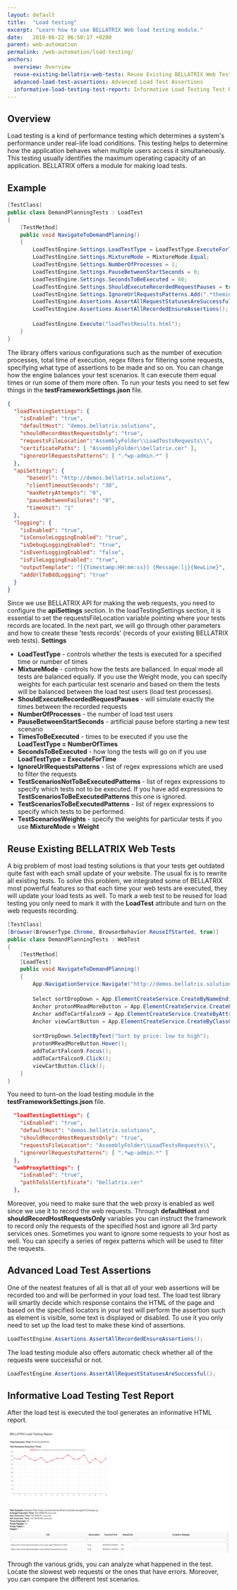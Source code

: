 ```yaml
---
layout: default
title:  "Load testing"
excerpt: "Learn how to use BELLATRIX Web load testing module."
date:   2018-06-22 06:50:17 +0200
parent: web-automation
permalink: /web-automation/load-testing/
anchors:
  overview: Overview
  reuse-existing-bellatrix-web-tests: Reuse Existing BELLATRIX Web Tests
  advanced-load-test-assertions: Advanced Load Test Assertions
  informative-load-testing-test-report: Informative Load Testing Test Report
---
```

Overview
-------
Load testing is a kind of performance testing which determines a system's performance under real-life load conditions. This testing helps to determine how the application behaves when multiple users access it simultaneously. This testing usually identifies the maximum operating capacity of an application. BELLATRIX offers a module for making load tests.

Example
-------
```csharp
[TestClass]
public class DemandPlanningTests : LoadTest
{
    [TestMethod]
    public void NavigateToDemandPlanning()
    {
        LoadTestEngine.Settings.LoadTestType = LoadTestType.ExecuteForTime;
        LoadTestEngine.Settings.MixtureMode = MixtureMode.Equal;
        LoadTestEngine.Settings.NumberOfProcesses = 1;
        LoadTestEngine.Settings.PauseBetweenStartSeconds = 0;
        LoadTestEngine.Settings.SecondsToBeExecuted = 60;
        LoadTestEngine.Settings.ShouldExecuteRecordedRequestPauses = true;
        LoadTestEngine.Settings.IgnoreUrlRequestsPatterns.Add(".*theming.js.*");
        LoadTestEngine.Assertions.AssertAllRequestStatusesAreSuccessful();
        LoadTestEngine.Assertions.AssertAllRecordedEnsureAssertions();

        LoadTestEngine.Execute("loadTestResults.html");
    }
}
```
The library offers various configurations such as the number of execution processes, total time of execution, regex filters for filtering some requests, specifying what type of assertions to be made and so on. You can change how the engine balances your test scenarios. It can execute them equal times or run some of them more often.
To run your tests you need to set few things in the **testFrameworkSettings.json** file.
```json
{
  "loadTestingSettings": {
    "isEnabled": "true",
    "defaultHost": "demos.bellatrix.solutions",
    "shouldRecordHostRequestsOnly": "true",
    "requestsFileLocation":"AssemblyFolder\\LoadTestsRequests\\",
    "certificatePaths": [ "AssemblyFolder\\bellatrix.cer" ],
    "ignoreUrlRequestsPatterns": [ ".*wp-admin.*" ]
  },
  "apiSettings": {
      "baseUrl": "http://demos.bellatrix.solutions",
      "clientTimeoutSeconds": "30",
      "maxRetryAttempts": "0",
      "pauseBetweenFailures": "0",
      "timeUnit": "1"
  },
  "logging": {
    "isEnabled": "true",
    "isConsoleLoggingEnabled": "true",
    "isDebugLoggingEnabled": "true",
    "isEventLoggingEnabled": "false",
    "isFileLoggingEnabled": "true",
    "outputTemplate": "[{Timestamp:HH:mm:ss}] {Message:lj}{NewLine}",
    "addUrlToBddLogging": "true"
  }
}
```
Since we use BELLATRIX API for making the web requests, you need to configure the **apiSettings** section. 
In the loadTestingSettings section, it is essential to set the requestsFileLocation variable pointing where your tests records are located. In the next part, we will go through other parameters and how to create these 'tests records' (records of your existing BELLATRIX web tests).
**Settings**
- **LoadTestType** - controls whether the tests is executed for a specified time or number of times
- **MixtureMode** - controls how the tests are ballanced. In equal mode all tests are balanced equally. If you use the Weight mode, you can specify weights for each particular test scenario and based on them the tests will be balanced between the load test users (load test processes).
- **ShouldExecuteRecordedRequestPauses** - will simulate exactly the times between the recorded requests
- **NumberOfProcesses** - the number of load test users
- **PauseBetweenStartSeconds** - artificial pause before starting a new test scenario
- **TimesToBeExecuted** - times to be executed if you use the **LoadTestType = NumberOfTimes**
- **SecondsToBeExecuted** - how long the tests will go on if you use **LoadTestType = ExecuteForTime**
- **IgnoreUrlRequestsPatterns** - list of regex expressions which are used to filter the requests
- **TestScenariosNotToBeExecutedPatterns** - list of regex expressions to specify which tests not to be executed. If you have add expressions to **TestScenariosToBeExecutedPatterns** this one is ignored.
- **TestScenariosToBeExecutedPatterns** - list of regex expressions to specify which tests to be performed.
- **TestScenariosWeights** - specify the weights for particular tests if you use **MixtureMode = Weight**

Reuse Existing BELLATRIX Web Tests
------------
A big problem of most load testing solutions is that your tests get outdated quite fast with each small update of your website. The usual fix is to rewrite all existing tests. To solve this problem, we integrated some of BELLATRIX most powerful features so that each time your web tests are executed, they will update your load tests as well.
To mark a web test to be reused for load testing you only need to mark it with the **LoadTest** attribute and turn on the web requests recording.
```csharp
[TestClass]
[Browser(BrowserType.Chrome, BrowserBehavior.ReuseIfStarted, true)]
public class DemandPlanningTests : WebTest
{
    [TestMethod]
    [LoadTest]
    public void NavigateToDemandPlanning()
    {
        App.NavigationService.Navigate("http://demos.bellatrix.solutions/");

        Select sortDropDown = App.ElementCreateService.CreateByNameEndingWith<Select>("orderby");
        Anchor protonMReadMoreButton = App.ElementCreateService.CreateByInnerTextContaining<Anchor>("Read more");
        Anchor addToCartFalcon9 = App.ElementCreateService.CreateByAttributesContaining<Anchor>("data-product_id", "28").ToBeClickable();
        Anchor viewCartButton = App.ElementCreateService.CreateByClassContaining<Anchor>("added_to_cart wc-forward").ToBeClickable();

        sortDropDown.SelectByText("Sort by price: low to high");
        protonMReadMoreButton.Hover();
        addToCartFalcon9.Focus();
        addToCartFalcon9.Click();
        viewCartButton.Click();
    }
}
```
You need to turn-on the load testing module in the **testFrameworkSettings.json** file.
```json
  "loadTestingSettings": {
    "isEnabled": "true",
    "defaultHost": "demos.bellatrix.solutions",
    "shouldRecordHostRequestsOnly": "true",
    "requestsFileLocation": "AssemblyFolder\\LoadTestsRequests\\",
    "ignoreUrlRequestsPatterns": [ ".*wp-admin.*" ]
  },
  "webProxySettings": {
    "isEnabled": "true",
    "pathToSslCertificate": "bellatrix.cer"
  },
```
Moreover, you need to make sure that the web proxy is enabled as well since we use it to record the web requests.
Through **defaultHost** and **shouldRecordHostRequestsOnly** variables you can instruct the framework to record only the requests of the specified host and ignore all 3rd party services ones. Sometimes you want to ignore some requests to your host as well. You can specify a series of regex patterns which will be used to filter the requests.

Advanced Load Test Assertions
-----------------------------

One of the neatest features of all is that all of your web assertions will be recorded too and will be performed in your load test. The load test library will smartly decide which response contains the HTML of the page and based on the specified locators in your test will perform the assertion such as element is visible, some text is displayed or disabled.
To use it you only need to set up the load test to make these kind of assertions.
```csharp
LoadTestEngine.Assertions.AssertAllRecordedEnsureAssertions();
```
The load testing module also offers automatic check whether all of the requests were successful or not.
```csharp
LoadTestEngine.Assertions.AssertAllRequestStatusesAreSuccessful();
```

Informative Load Testing Test Report
------------------------------------

After the load test is executed the tool generates an informative HTML report.

![Bellatrix](images/bellatrix-load-testing-report.png)

Through the various grids, you can analyze what happened in the test. Locate the slowest web requests or the ones that have errors. Moreover, you can compare the different test scenarios.
